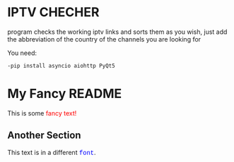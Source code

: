 # IPTV CHECHER


program checks the working iptv links and sorts them as you wish, just add the abbreviation of the country of the channels you are looking for


You need:
```
-pip install asyncio aiohttp PyQt5
```
# My Fancy README

This is some <span style="color: red;">fancy text!</span>

## Another Section

This text is in a different <span style="font-family: 'Courier New', monospace; color: blue;">font</span>.
